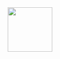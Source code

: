 <div id="header" align="center">
  <img src="https://i.giphy.com/media/v1.Y2lkPTc5MGI3NjExOGExdzcwMHhncG9lcWtrcG81YTFtejBvMTNyOWU1NGhmcDlwd3NtciZlcD12MV9pbnRlcm5hbF9naWZfYnlfaWQmY3Q9Zw/u2pmTWUi0MXjyrMaVj/giphy.gif" width="100"/>
</div>

